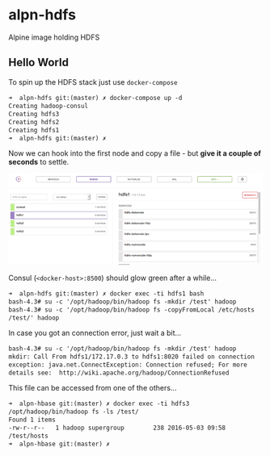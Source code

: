 # alpn-hdfs

Alpine image holding HDFS

## Hello World

To spin up the HDFS stack just use `docker-compose`

```
➜  alpn-hdfs git:(master) ✗ docker-compose up -d
Creating hadoop-consul
Creating hdfs3
Creating hdfs2
Creating hdfs1
➜  alpn-hdfs git:(master) ✗
```

Now we can hook into the first node and copy a file - but **give it a couple of seconds** to settle.

![](./pics/consul_hdfs.png)

Consul (`<docker-host>:8500`) should glow green after a while...

```
➜  alpn-hdfs git:(master) ✗ docker exec -ti hdfs1 bash
bash-4.3# su -c '/opt/hadoop/bin/hadoop fs -mkdir /test' hadoop
bash-4.3# su -c '/opt/hadoop/bin/hadoop fs -copyFromLocal /etc/hosts /test/' hadoop
```

In case you got an connection error, just wait a bit...

```
bash-4.3# su -c '/opt/hadoop/bin/hadoop fs -mkdir /test' hadoop
mkdir: Call From hdfs1/172.17.0.3 to hdfs1:8020 failed on connection exception: java.net.ConnectException: Connection refused; For more details see:  http://wiki.apache.org/hadoop/ConnectionRefused
```

This file can be accessed from one of the others...

```
➜  alpn-hbase git:(master) ✗ docker exec -ti hdfs3 /opt/hadoop/bin/hadoop fs -ls /test/
Found 1 items
-rw-r--r--   1 hadoop supergroup        238 2016-05-03 09:58 /test/hosts
➜  alpn-hbase git:(master) ✗
```